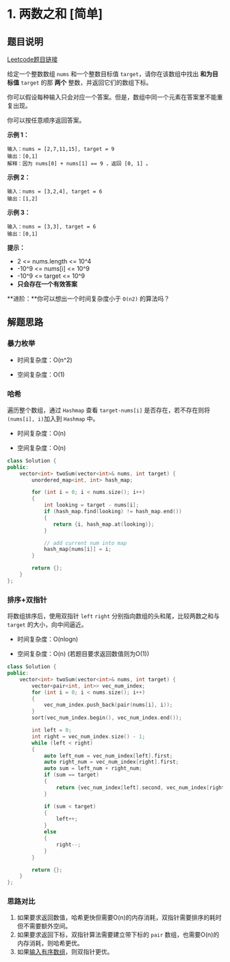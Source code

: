 # 1. 两数之和 [简单]



## 题目说明



[Leetcode题目链接](https://leetcode-cn.com/problems/two-sum/)



给定一个整数数组 `nums` 和一个整数目标值 `target`，请你在该数组中找出 **和为目标值** `target`  的那 **两个** 整数，并返回它们的数组下标。

你可以假设每种输入只会对应一个答案。但是，数组中同一个元素在答案里不能重复出现。

你可以按任意顺序返回答案。



**示例 1：**

```
输入：nums = [2,7,11,15], target = 9
输出：[0,1]
解释：因为 nums[0] + nums[1] == 9 ，返回 [0, 1] 。
```

**示例 2：**

```
输入：nums = [3,2,4], target = 6
输出：[1,2]
```

**示例 3：**

```
输入：nums = [3,3], target = 6
输出：[0,1]
```



**提示：**

- 2 <= nums.length <= 10^4
- -10^9 <= nums[i] <= 10^9
- -10^9 <= target <= 10^9
- **只会存在一个有效答案**



**进阶：**你可以想出一个时间复杂度小于 `O(n2)` 的算法吗？



## 解题思路

### 暴力枚举

- 时间复杂度：O(n^2)

- 空间复杂度：O(1)

  

### 哈希

遍历整个数组，通过 `Hashmap` 查看 `target-nums[i]` 是否存在，若不存在则将 `(nums[i], i)`加入到 `Hashmap` 中。

- 时间复杂度：O(n)

- 空间复杂度：O(n)



```C++
class Solution {
public:
    vector<int> twoSum(vector<int>& nums, int target) {
        unordered_map<int, int> hash_map;

        for (int i = 0; i < nums.size(); i++)
        {
            int looking = target - nums[i];
            if (hash_map.find(looking) != hash_map.end())
            {
               return {i, hash_map.at(looking)}; 
            }

          	// add current num into map
            hash_map[nums[i]] = i;
        }

        return {};
    }
};
```





### 排序+双指针

将数组排序后，使用双指针 `left` `right` 分别指向数组的头和尾，比较两数之和与 `target` 的大小，向中间逼近。

- 时间复杂度：O(nlogn)

- 空间复杂度：O(n)  (若题目要求返回数值则为O(1))



```C++
class Solution {
public:
    vector<int> twoSum(vector<int>& nums, int target) {
        vector<pair<int, int>> vec_num_index;
        for (int i = 0; i < nums.size(); i++)
        {
            vec_num_index.push_back(pair(nums[i], i));
        }
        sort(vec_num_index.begin(), vec_num_index.end());

        int left = 0;
        int right = vec_num_index.size() - 1;
        while (left < right)
        {
            auto left_num = vec_num_index[left].first;
            auto right_num = vec_num_index[right].first;
            auto sum = left_num + right_num;
            if (sum == target)
            {
                return {vec_num_index[left].second, vec_num_index[right].second};
            }

            if (sum < target)
            {
                left++;
            }
            else
            {
                right--;
            }
        }

        return {};
    }
};
```



### 思路对比

1. 如果要求返回数值，哈希更快但需要O(n)的内存消耗，双指针需要排序的耗时但不需要额外空间。
2. 如果要求返回下标，双指针算法需要建立带下标的 `pair` 数组，也需要O(n)的内存消耗，则哈希更优。
3. 如果[输入有序数组](./0167%20两数之和%20II.md)，则双指针更优。